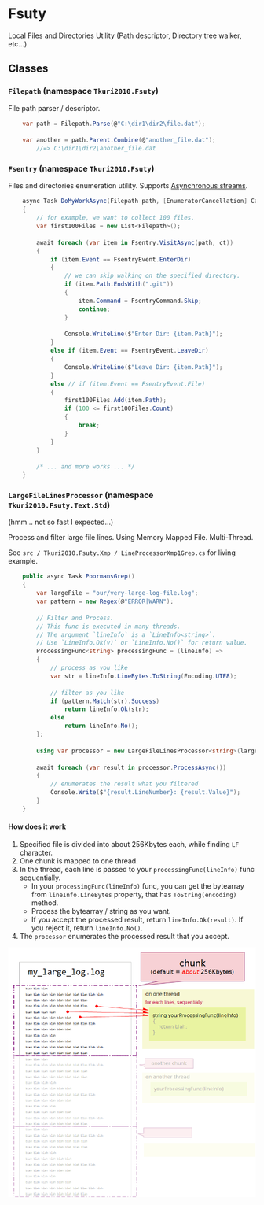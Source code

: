 # Fsuty
Local Files and Directories Utility (Path descriptor, Directory tree walker, etc...)

## Classes

### `Filepath` (namespace `Tkuri2010.Fsuty`)

File path parser / descriptor.
```cs
	var path = Filepath.Parse(@"C:\dir1\dir2\file.dat");

	var another = path.Parent.Combine(@"another_file.dat");
		//=> C:\dir1\dir2\another_file.dat
```

### `Fsentry` (namespace `Tkuri2010.Fsuty`)

Files and directories enumeration utility. Supports [Asynchronous streams](https://docs.microsoft.com/ja-jp/dotnet/csharp/whats-new/csharp-8#asynchronous-streams).

```cs
	async Task DoMyWorkAsync(Filepath path, [EnumeratorCancellation] CancellationToken ct = default)
	{
		// for example, we want to collect 100 files.
		var first100Files = new List<Filepath>();

		await foreach (var item in Fsentry.VisitAsync(path, ct))
		{
			if (item.Event == FsentryEvent.EnterDir)
			{
				// we can skip walking on the specified directory.
				if (item.Path.EndsWith(".git"))
				{
					item.Command = FsentryCommand.Skip;
					continue;
				}

				Console.WriteLine($"Enter Dir: {item.Path}");
			}
			else if (item.Event == FsentryEvent.LeaveDir)
			{
				Console.WriteLine($"Leave Dir: {item.Path}");
			}
			else // if (item.Event == FsentryEvent.File)
			{
				first100Files.Add(item.Path);
				if (100 <= first100Files.Count)
				{
					break;
				}
			}
		}

		/* ... and more works ... */
	}
```


### `LargeFileLinesProcessor` (namespace `Tkuri2010.Fsuty.Text.Std`)

(hmm... not so fast I expected...)

Process and filter large file lines.
Using Memory Mapped File.
Multi-Thread.

See `src / Tkuri2010.Fsuty.Xmp / LineProcessorXmp1Grep.cs` for living example.

```cs
	public async Task PoormansGrep()
	{
		var largeFile = "our/very-large-log-file.log";
		var pattern = new Regex(@"ERROR|WARN");

		// Filter and Process.
		// This func is executed in many threads.
		// The argument `lineInfo` is a `LineInfo<string>`.
		// Use `LineInfo.Ok(v)` or `LineInfo.No()` for return value.
		ProcessingFunc<string> processingFunc = (lineInfo) =>
		{
			// process as you like
			var str = lineInfo.LineBytes.ToString(Encoding.UTF8);

			// filter as you like
			if (pattern.Match(str).Success)
				return lineInfo.Ok(str);
			else
				return lineInfo.No();
		};

		using var processor = new LargeFileLinesProcessor<string>(largeFile, processingFunc);

		await foreach (var result in processor.ProcessAsync())
		{
			// enumerates the result what you filtered
			Console.Write($"{result.LineNumber}: {result.Value}");
		}
	}

```
#### How does it work

1. Specified file is divided into about 256Kbytes each, while finding `LF` character.
1. One chunk is mapped to one thread.
1. In the thread, each line is passed to your `processingFunc(lineInfo)` func sequentially.
	- In your `processingFunc(lineInfo)` func, you can get the bytearray from `lineInfo.LineBytes` property, that has `ToString(encoding)` method.
	- Process the bytearray / string as you want.
	- If you accept the processed result, return `lineInfo.Ok(result)`. If you reject it, return `lineInfo.No()`.
1. The `processor` enumerates the processed result that you accept.

![How works](memos/imgs/how_works.png)

